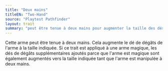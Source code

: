 ```yaml
---
title: "Deux mains"
titleEN: "Two-Hand"
source: "Playtest Pathfinder"
layout: trait
summary: "peut être tenue à deux mains pour augmenter la taille des dés de dégâts"
---
```

Cette arme peut être tenue à deux mains. Cela augmente le dé de dégâts de l'arme à la taille indiquée. Si ce trait est appliqué à une arme magique, les dés de dégâts supplémentaires ajoutés parce que l'arme est magique sont également augmentés vers la taille indiquée tant que l'arme est manipulée à deux mains.
